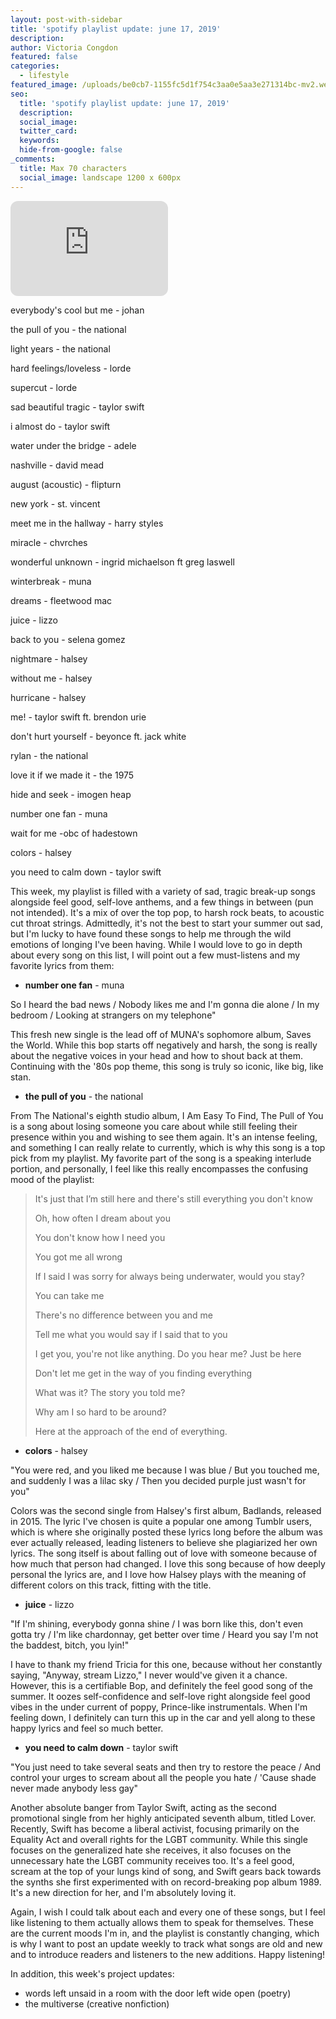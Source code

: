 ```yaml
---
layout: post-with-sidebar
title: 'spotify playlist update: june 17, 2019'
description:
author: Victoria Congdon
featured: false
categories:
  - lifestyle
featured_image: /uploads/be0cb7-1155fc5d1f754c3aa0e5aa3e271314bc-mv2.webp
seo:
  title: 'spotify playlist update: june 17, 2019'
  description:
  social_image:
  twitter_card:
  keywords:
  hide-from-google: false
_comments:
  title: Max 70 characters
  social_image: landscape 1200 x 600px
---
```

<div class="cms-embed" data-cms-embed="PGlmcmFtZSBzdHlsZT0iYm9yZGVyLXJhZGl1czoxMnB4OyIgc3JjPSJodHRwczovL29wZW4uc3BvdGlmeS5jb20vZW1iZWQvcGxheWxpc3QvM2l1R0NSa2N4MFVDZmF4djVtU2FSQz91dG1fc291cmNlPWdlbmVyYXRvciIgd2lkdGg9IjUwJSIgaGVpZ2h0PSIxNTIiIGZyYW1lYm9yZGVyPSIwIiBhbGxvd2Z1bGxzY3JlZW4gYWxsb3c9ImF1dG9wbGF5OyBjbGlwYm9hcmQtd3JpdGU7IGVuY3J5cHRlZC1tZWRpYTsgZnVsbHNjcmVlbjsgcGljdHVyZS1pbi1waWN0dXJlIiBsb2FkaW5nPSJsYXp5Ij48L2lmcmFtZT4="><iframe style="border-radius:12px;" src="https://open.spotify.com/embed/playlist/3iuGCRkcx0UCfaxv5mSaRC?utm_source=generator" width="50%" height="152" frameborder="0" allowfullscreen="" allow="autoplay; clipboard-write; encrypted-media; fullscreen; picture-in-picture" loading="lazy"></iframe></div>

everybody's cool but me - johan

the pull of you - the national

light years - the national

hard feelings/loveless - lorde

supercut - lorde

sad beautiful tragic - taylor swift

i almost do - taylor swift

water under the bridge - adele

nashville - david mead

august (acoustic) - flipturn

new york - st. vincent

meet me in the hallway - harry styles

miracle - chvrches

wonderful unknown - ingrid michaelson ft greg laswell

winterbreak - muna

dreams - fleetwood mac

juice - lizzo

back to you - selena gomez

nightmare - halsey

without me - halsey

hurricane - halsey

me! - taylor swift ft. brendon urie

don't hurt yourself - beyonce ft. jack white

rylan - the national

love it if we made it - the 1975

hide and seek - imogen heap

number one fan - muna

wait for me -obc of hadestown

colors - halsey

you need to calm down - taylor swift



This week, my playlist is filled with a variety of sad, tragic break-up songs alongside feel good, self-love anthems, and a few things in between (pun not intended). It's a mix of over the top pop, to harsh rock beats, to acoustic cut throat strings. Admittedly, it's not the best to start your summer out sad, but I'm lucky to have found these songs to help me through the wild emotions of longing I've been having. While I would love to go in depth about every song on this list, I will point out a few must-listens and my favorite lyrics from them:

* **number one fan** - muna

So I heard the bad news / Nobody likes me and I'm gonna die alone / In my bedroom / Looking at strangers on my telephone"

This fresh new single is the lead off of MUNA's sophomore album, Saves the World. While this bop starts off negatively and harsh, the song is really about the negative voices in your head and how to shout back at them. Continuing with the '80s pop theme, this song is truly so iconic, like big, like stan.

* **the pull of you** - the national

From The National's eighth studio album, I Am Easy To Find, The Pull of You is a song about losing someone you care about while still feeling their presence within you and wishing to see them again. It's an intense feeling, and something I can really relate to currently, which is why this song is a top pick from my playlist. My favorite part of the song is a speaking interlude portion, and personally, I feel like this really encompasses the confusing mood of the playlist:

> It's just that I’m still here and there's still everything you don't know
>
> Oh, how often I dream about you
>
> You don't know how I need you
>
> You got me all wrong
>
> If I said I was sorry for always being underwater, would you stay?
>
> You can take me
>
> There's no difference between you and me
>
> Tell me what you would say if I said that to you
>
> I get you, you're not like anything. Do you hear me? Just be here
>
> Don't let me get in the way of you finding everything
>
> What was it? The story you told me?
>
> Why am I so hard to be around?
>
> Here at the approach of the end of everything.

* **colors** \- halsey

"You were red, and you liked me because I was blue / But you touched me, and suddenly I was a lilac sky / Then you decided purple just wasn't for you"

Colors was the second single from Halsey's first album, Badlands, released in 2015. The lyric I've chosen is quite a popular one among Tumblr users, which is where she originally posted these lyrics long before the album was ever actually released, leading listeners to believe she plagiarized her own lyrics. The song itself is about falling out of love with someone because of how much that person had changed. I love this song because of how deeply personal the lyrics are, and I love how Halsey plays with the meaning of different colors on this track, fitting with the title.

* **juice** \- lizzo

"If I'm shining, everybody gonna shine / I was born like this, don't even gotta try / I'm like chardonnay, get better over time / Heard you say I'm not the baddest, bitch, you lyin!"

I have to thank my friend Tricia for this one, because without her constantly saying, "Anyway, stream Lizzo," I never would've given it a chance. However, this is a certifiable Bop, and definitely the feel good song of the summer. It oozes self-confidence and self-love right alongside feel good vibes in the under current of poppy, Prince-like instrumentals. When I'm feeling down, I definitely can turn this up in the car and yell along to these happy lyrics and feel so much better.

* **you need to calm down** - taylor swift

"You just need to take several seats and then try to restore the peace / And control your urges to scream about all the people you hate / 'Cause shade never made anybody less gay"

Another absolute banger from Taylor Swift, acting as the second promotional single from her highly anticipated seventh album, titled Lover. Recently, Swift has become a liberal activist, focusing primarily on the Equality Act and overall rights for the LGBT community. While this single focuses on the generalized hate she receives, it also focuses on the unnecessary hate the LGBT community receives too. It's a feel good, scream at the top of your lungs kind of song, and Swift gears back towards the synths she first experimented with on record-breaking pop album 1989. It's a new direction for her, and I'm absolutely loving it.

Again, I wish I could talk about each and every one of these songs, but I feel like listening to them actually allows them to speak for themselves. These are the current moods I'm in, and the playlist is constantly changing, which is why I want to post an update weekly to track what songs are old and new and to introduce readers and listeners to the new additions. Happy listening!

In addition, this week's project updates:

* words left unsaid in a room with the door left wide open (poetry)
* the multiverse (creative nonfiction)